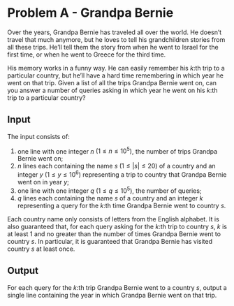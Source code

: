 # Problem A - Grandpa Bernie

Over the years, Grandpa Bernie has traveled all over the world. He doesn’t travel that much anymore, but he loves to tell his grandchildren stories from all these trips. He’ll tell them the story from when he went to Israel for the first time, or when he went to Greece for the third time.

His memory works in a funny way. He can easily remember his $k$:th trip to a particular country, but he’ll have a hard time remembering in which year he went on that trip. Given a list of all the trips Grandpa Bernie went on, can you answer a number of queries asking in which year he went on his $k$:th trip to a particular country?

## Input

The input consists of:

1. one line with one integer $n$ $(1 \leq n \leq 10^{5})$, the number of trips Grandpa Bernie went on;
2. $n$ lines each containing the name $s$ $(1 \leq |s| \leq 20)$ of a country and an integer $y$ $(1 \leq y \leq 10^{6})$ representing a trip to country 
 that Grandpa Bernie went on in year $y$;
3. one line with one integer $q$ $(1 \leq q \leq 10^{5})$, the number of queries;
4. $q$ lines each containing the name $s$ of a country and an integer $k$ representing a query for the $k$:th time Grandpa Bernie went to country $s$.

Each country name only consists of letters from the English alphabet. It is also guaranteed that, for each query asking for the $k$:th trip to country $s$, $k$ is at least $1$ and no greater than the number of times Grandpa Bernie went to country $s$. In particular, it is guaranteed that Grandpa Bernie has visited country $s$ at least once.

## Output

For each query for the $k$:th trip Grandpa Bernie went to a country $s$, output a single line containing the year in which Grandpa Bernie went on that trip.
